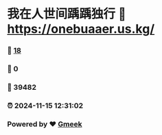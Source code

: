 # 我在人世间踽踽独行 :link: https://onebuaaer.us.kg/ 
### :page_facing_up: [18](https://onebuaaer.us.kg//tag.html) 
### :speech_balloon: 0 
### :hibiscus: 39482 
### :alarm_clock: 2024-11-15 12:31:02 
### Powered by :heart: [Gmeek](https://github.com/Meekdai/Gmeek)
